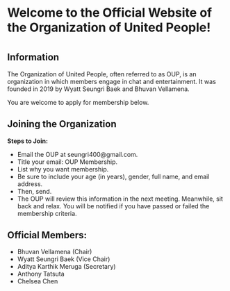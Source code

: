 <!DOCTYPE html>
<h1>Welcome to the Official Website of the Organization of United People!<h1/>
<h2>Information</h2>
  <p>The Organization of United People, often referred to as OUP, is an organization in which members engage in chat and entertainment. It was founded in 2019 by Wyatt Seungri Baek and Bhuvan Vellamena.<p/>
  <p>You are welcome to apply for membership below.<p/>
  
<h2>Joining the Organization</h2>
  <p><b>Steps to Join:</b></p>
    <ul>
      <li>Email the OUP at seungri400@gmail.com.
      <li>Title your email: OUP Membership.
      <li>List why you want membership.
      <li>Be sure to include your age (in years), gender, full name, and email address.
      <li>Then, send.
      <li>The OUP will review this information in the next meeting. Meanwhile, sit back and relax. You will be notified if you have passed or failed the membership criteria.
    </ul>
        
<h2>Official Members:</h2>
    <ul>
      <li>Bhuvan Vellamena (Chair)
      <li>Wyatt Seungri Baek (Vice Chair)
      <li>Aditya Karthik Meruga (Secretary)
      <li>Anthony Tatsuta
      <li>Chelsea Chen
    </ul>
